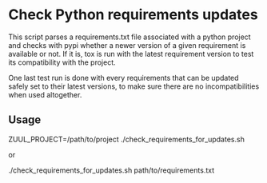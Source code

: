 Check Python requirements updates
=================================

This script parses a requirements.txt file associated with a python project and
checks with pypi whether a newer version of a given requirement is available or
not. If it is, tox is run with the latest requirement version to test its
compatibility with the project.

One last test run is done with every requirements that can be updated safely set
to their latest versions, to make sure there are no incompatibilities when
used altogether.

Usage
-----

ZUUL_PROJECT=/path/to/project ./check_requirements_for_updates.sh

or

./check_requirements_for_updates.sh path/to/requirements.txt
